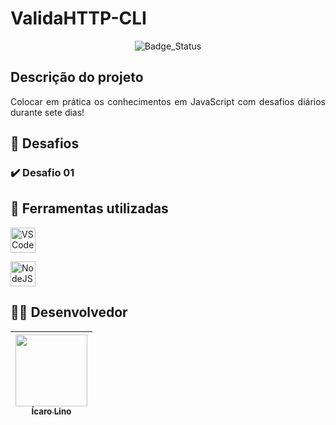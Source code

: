 # ValidaHTTP-CLI

<p align="center">
  <img alt="Badge_Status" src="http://img.shields.io/static/v1?label=STATUS&message=EM%20DESENVOLVIMENTO&color=GREEN&style=for-the-badge">
</p>

## Descrição do projeto 

<p align="justify">Colocar em prática os conhecimentos em JavaScript com desafios diários durante sete dias!</p>

## :pushpin: Desafios

### :heavy_check_mark: Desafio 01


## :triangular_ruler: Ferramentas utilizadas

<a href="https://code.visualstudio.com/" target="_blank"><img src="https://code.visualstudio.com/assets/images/code-stable.png" alt="VSCode" width="40" height="40"/> </a>

<a href="https://nodejs.org/en/" target="_blank"><img src="https://nodejs.org/static/images/logo.svg" alt="NodeJS" width="40" height="40"/> </a>

## :man_scientist: Desenvolvedor

| [<img src="https://avatars.githubusercontent.com/u/12565014?s=400&v=4" width=115><br><sub>Ícaro Lino</sub>](https://github.com/luizicaro) | 
| :---: | 

